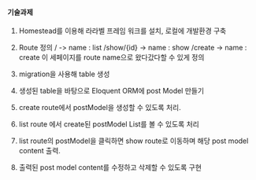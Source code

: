 #### 기술과제 
1. Homestead를 이용해 라라벨 프레임 워크를 설치, 로컬에 개발환경 구축

2. Route 정의
/ -> name : list
/show/{id} -> name : show
/create -> name : create
이 세페이지를 route name으로 왔다갔다할 수 있게 정의

3. migration을 사용해 table 생성

4. 생성된 table을 바탕으로 Eloquent ORM에 post Model 만들기

5. create route에서 postModel을 생성할 수 있도록 처리.

6. list route 에서 create된 postModel List를 볼 수 있도록 처리

7. list route의 postModel을 클릭하면 show route로 이동하며 해당 post model content 출력.

8. 출력된 post model content를 수정하고 삭제할 수 있도록 구현
